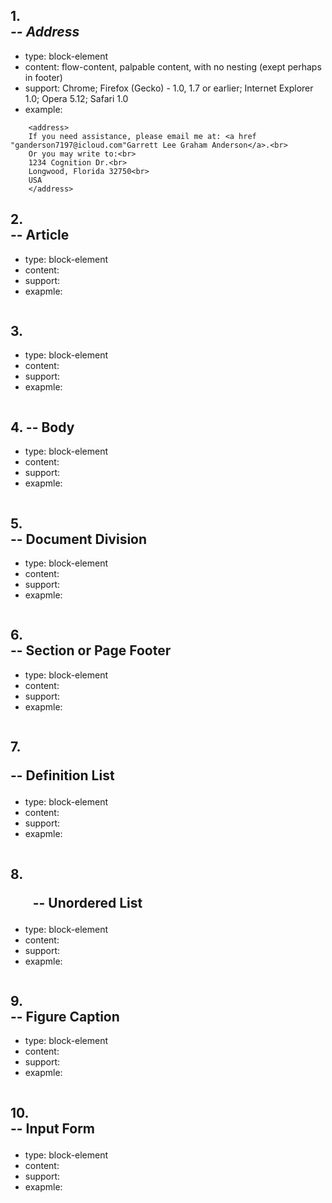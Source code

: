 ## 1. <address> -- Address
* type: block-element
* content: flow-content, palpable content, with no nesting (exept perhaps in footer)
* support: Chrome; Firefox (Gecko) - 1.0, 1.7 or earlier; Internet Explorer 1.0; Opera 5.12; Safari 1.0
* example:
```
    <address> 
    If you need assistance, please email me at: <a href "ganderson7197@icloud.com"Garrett Lee Graham Anderson</a>.<br>
    Or you may write to:<br>
    1234 Cognition Dr.<br>
    Longwood, Florida 32750<br>
    USA
    </address>
```
## 2. <article> -- Article
* type: block-element
* content: 
* support:
* exapmle:
```

```
## 3. <audio> -- Audio
* type: block-element
* content: 
* support:
* exapmle:
```

```
## 4. <body> -- Body
* type: block-element
* content: 
* support:
* exapmle:
```

```
## 5. <div> -- Document Division
* type: block-element
* content: 
* support:
* exapmle:
```

```
## 6. <footer> -- Section or Page Footer
* type: block-element
* content: 
* support:
* exapmle:
```

```
## 7. <dl> -- Definition List
* type: block-element
* content: 
* support:
* exapmle:
```

```
## 8. <ul> -- Unordered List
* type: block-element
* content: 
* support:
* exapmle:
```

```
## 9. <figcaption> -- Figure Caption
* type: block-element
* content: 
* support:
* exapmle:
```

```
## 10. <form> -- Input Form
* type: block-element
* content: 
* support:
* exapmle:
```

```

